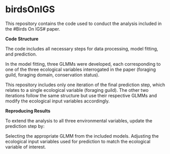 # birdsOnIGS

This repository contains the code used to conduct the analysis included in the #Birds On IGS# paper.

**Code Structure**

The code includes all necessary steps for data processing, model fitting, and prediction.

In the model fitting, three GLMMs were developed, each corresponding to one of the three ecological variables interrogated in the paper (foraging guild, foraging domain, conservation status).

This repository includes only one iteration of the final prediction step, which relates to a single ecological variable (foraging guild). The other two iterations follow the same structure but use their respective GLMMs and modify the ecological input variables accordingly.

**Reproducing Results**

To extend the analysis to all three environmental variables, update the prediction step by:

Selecting the appropriate GLMM from the included models.
Adjusting the ecological input variables used for prediction to match the ecological variable of interest.
